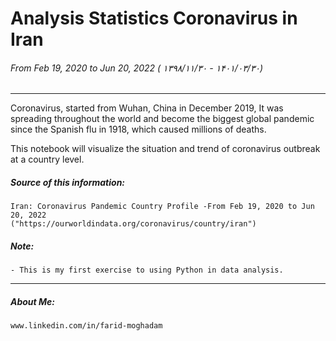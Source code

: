 # Analysis Statistics Coronavirus in Iran
###### From Feb 19, 2020 to Jun 20, 2022 ( ۱۳۹۸/۱۱/۳۰ - ۱۴۰۱/۰۳/۳۰)

________________________________________________________________________________________



Coronavirus, started from Wuhan, China in December 2019,
It was spreading throughout the world and become the biggest global pandemic since the Spanish flu in 1918,
which caused millions of deaths.

This notebook will visualize the situation and trend of coronavirus outbreak at a country level.



##### Source of this information:

    Iran: Coronavirus Pandemic Country Profile -From Feb 19, 2020 to Jun 20, 2022
    ("https://ourworldindata.org/coronavirus/country/iran")
    
##### Note: 
    - This is my first exercise to using Python in data analysis.


________________________________________________________________________________________


##### About Me: 
    www.linkedin.com/in/farid-moghadam
